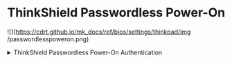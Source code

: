 # ThinkShield Passwordless Power-On  #

![](https://cdrt.github.io/mk_docs/ref/bios/settings/thinkpad/img
   /passwordlesspoweron.png)

<details><summary>ThinkShield Passwordless Power-On Authentication</summary>


Enable or Disable the ThinkShield Passwordless Power-On Authentication and Device Manager.

Options:

1.  **On** - Default.
2.  Off.

| WMI Setting name | Values | SVP or SMP Req'd | AMD/Intel |
|:---|:---|:---|:---|
| ThinkShieldPasswordlessPowerOnAuthentication | Disable,Enable | yes | both |


</details>

